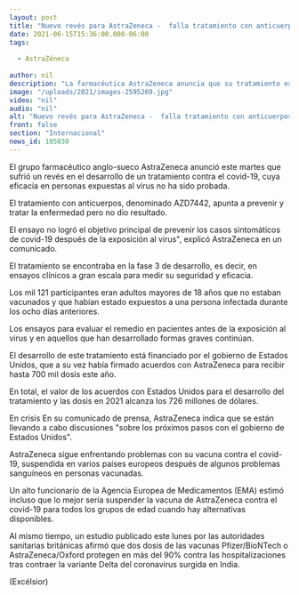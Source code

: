 ```yaml
---
layout: post
title: "Nuevo revés para AstraZeneca -  falla tratamiento con anticuerpos para covid-19"
date: 2021-06-15T15:36:00.000-06:00
tags:
  
  - AstraZéneca
  
author: nil
description: "La farmacéutica AstraZeneca anuncia que su tratamiento experimental contra el covid-19 basado en anticuerpos, que se encontraba en fase 3 de ensayos, no dio resultado"
image: "/uploads/2021/images-2595269.jpg"
video: "nil"
audio: "nil"
alt: "Nuevo revés para AstraZeneca -  falla tratamiento con anticuerpos para covid-19"
front: false
section: "Internacional"
news_id: 185030
---
```


El grupo farmacéutico anglo-sueco AstraZeneca anunció este martes que sufrió un revés en el desarrollo de un tratamiento contra el covid-19, cuya eficacia en personas expuestas al virus no ha sido probada.

El tratamiento con anticuerpos, denominado AZD7442, apunta a prevenir y tratar la enfermedad pero no dio resultado.

El ensayo no logró el objetivo principal de prevenir los casos sintomáticos de covid-19 después de la exposición al virus", explicó AstraZeneca en un comunicado.

El tratamiento se encontraba en la fase 3 de desarrollo, es decir, en ensayos clínicos a gran escala para medir su seguridad y eficacia.

Los mil 121 participantes eran adultos mayores de 18 años que no estaban vacunados y que habían estado expuestos a una persona infectada durante los ocho días anteriores.

Los ensayos para evaluar el remedio en pacientes antes de la exposición al virus y en aquellos que han desarrollado formas graves continúan.

El desarrollo de este tratamiento está financiado por el gobierno de Estados Unidos, que a su vez había firmado acuerdos con AstraZeneca para recibir hasta 700 mil dosis este año.

En total, el valor de los acuerdos con Estados Unidos para el desarrollo del tratamiento y las dosis en 2021 alcanza los 726 millones de dólares.

En crisis
En su comunicado de prensa, AstraZeneca indica que se están llevando a cabo discusiones "sobre los próximos pasos con el gobierno de Estados Unidos".

AstraZeneca sigue enfrentando problemas con su vacuna contra el covid-19, suspendida en varios países europeos después de algunos problemas sanguíneos en personas vacunadas.

Un alto funcionario de la Agencia Europea de Medicamentos (EMA) estimó incluso que lo mejor sería suspender la vacuna de AstraZeneca contra el covid-19 para todos los grupos de edad cuando hay alternativas disponibles.

Al mismo tiempo, un estudio publicado este lunes por las autoridades sanitarias británicas afirmó que dos dosis de las vacunas Pfizer/BioNTech o AstraZeneca/Oxford protegen en más del 90% contra las hospitalizaciones tras contraer la variante Delta del coronavirus surgida en India.

(Excélsior)